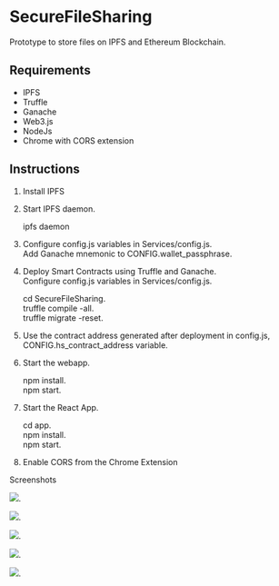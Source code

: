 # SecureFileSharing
Prototype to store files on IPFS and Ethereum Blockchain.

## Requirements
* IPFS 
* Truffle 
* Ganache 
* Web3.js 
* NodeJs 
* Chrome with CORS extension

## Instructions

1) Install IPFS

2) Start IPFS daemon.  

   ipfs daemon

3) Configure config.js variables in Services/config.js.  
   Add Ganache mnemonic to CONFIG.wallet_passphrase. 
   
4) Deploy Smart Contracts using Truffle and Ganache.  
   Configure config.js variables in Services/config.js.  
   
   cd SecureFileSharing.  
   truffle compile -all.  
   truffle migrate -reset.  

4) Use the contract address generated after deployment in config.js, CONFIG.hs_contract_address variable.

5) Start the webapp.  

   npm install.  
   npm start.  

6) Start the React App.    

   cd app.  
   npm install.  
   npm start.  

7) Enable CORS from the Chrome Extension 

Screenshots   


![](https://github.com/vaibs28/SecureFileSharingBlockchain/blob/master/img/s1.png).  


![](https://github.com/vaibs28/SecureFileSharingBlockchain/blob/master/img/s2.png).  


![](https://github.com/vaibs28/SecureFileSharingBlockchain/blob/master/img/s3.png).  



![](https://github.com/vaibs28/SecureFileSharingBlockchain/blob/master/img/s4.png).  


![](https://github.com/vaibs28/SecureFileSharingBlockchain/blob/master/img/s5.png).  
